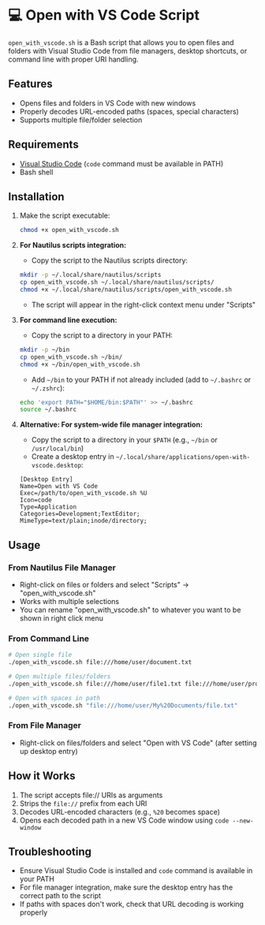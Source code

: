 # 💻 Open with VS Code Script

`open_with_vscode.sh` is a Bash script that allows you to open files and folders with Visual Studio Code from file managers, desktop shortcuts, or command line with proper URI handling.

## Features

- Opens files and folders in VS Code with new windows
- Properly decodes URL-encoded paths (spaces, special characters)
- Supports multiple file/folder selection

## Requirements

- [Visual Studio Code](https://code.visualstudio.com/) (`code` command must be available in PATH)
- Bash shell

## Installation

1. Make the script executable:
   ```bash
   chmod +x open_with_vscode.sh
   ```

2. **For Nautilus scripts integration:**
   - Copy the script to the Nautilus scripts directory:
   ```bash
   mkdir -p ~/.local/share/nautilus/scripts
   cp open_with_vscode.sh ~/.local/share/nautilus/scripts/
   chmod +x ~/.local/share/nautilus/scripts/open_with_vscode.sh
   ```
   - The script will appear in the right-click context menu under "Scripts"

3. **For command line execution:**
   - Copy the script to a directory in your PATH:
   ```bash
   mkdir -p ~/bin
   cp open_with_vscode.sh ~/bin/
   chmod +x ~/bin/open_with_vscode.sh
   ```
   - Add `~/bin` to your PATH if not already included (add to `~/.bashrc` or `~/.zshrc`):
   ```bash
   echo 'export PATH="$HOME/bin:$PATH"' >> ~/.bashrc
   source ~/.bashrc
   ```

4. **Alternative: For system-wide file manager integration:**
   - Copy the script to a directory in your `$PATH` (e.g., `~/bin` or `/usr/local/bin`)
   - Create a desktop entry in `~/.local/share/applications/open-with-vscode.desktop`:

   ```desktop
   [Desktop Entry]
   Name=Open with VS Code
   Exec=/path/to/open_with_vscode.sh %U
   Icon=code
   Type=Application
   Categories=Development;TextEditor;
   MimeType=text/plain;inode/directory;
   ```

## Usage

### From Nautilus File Manager
- Right-click on files or folders and select "Scripts" → "open_with_vscode.sh"
- Works with multiple selections
- You can rename "open_with_vscode.sh" to whatever you want to be shown in right click menu

### From Command Line
```bash
# Open single file
./open_with_vscode.sh file:///home/user/document.txt

# Open multiple files/folders
./open_with_vscode.sh file:///home/user/file1.txt file:///home/user/project-folder

# Open with spaces in path
./open_with_vscode.sh "file:///home/user/My%20Documents/file.txt"
```

### From File Manager
- Right-click on files/folders and select "Open with VS Code" (after setting up desktop entry)

## How it Works

1. The script accepts file:// URIs as arguments
2. Strips the `file://` prefix from each URI
3. Decodes URL-encoded characters (e.g., `%20` becomes space)
4. Opens each decoded path in a new VS Code window using `code --new-window`

## Troubleshooting

- Ensure Visual Studio Code is installed and `code` command is available in your PATH
- For file manager integration, make sure the desktop entry has the correct path to the script
- If paths with spaces don't work, check that URL decoding is working properly
